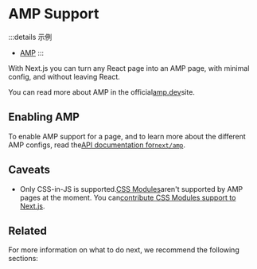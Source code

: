 # AMP Support

:::details 示例
- [AMP](https://github.com/vercel/next.js/tree/canary/examples/amp)
:::

With Next.js you can turn any React page into an AMP page, with minimal config, and without leaving React.

You can read more about AMP in the official[amp.dev](https://amp.dev/)site.

## Enabling AMP

To enable AMP support for a page, and to learn more about the different AMP configs, read the[API documentation for`next/amp`](/docs/api-reference/next/amp).

## Caveats

- Only CSS-in-JS is supported.[CSS Modules](/docs/basic-features/built-in-css-support)aren't supported by AMP pages at the moment. You can[contribute CSS Modules support to Next.js](https://github.com/vercel/next.js/issues/10549).

## Related

For more information on what to do next, we recommend the following sections:




